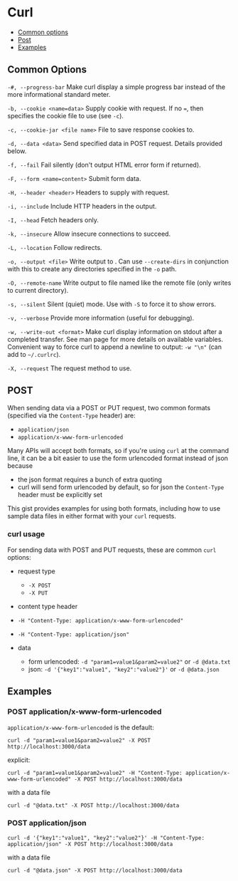 # Curl

* [Common options](#common-options)
* [Post](#post)
* [Examples](#examples)

## Common Options

`-#, --progress-bar`
Make curl display a simple progress bar instead of the more informational standard meter.

`-b, --cookie <name=data>`
Supply cookie with request. If no `=`, then specifies the cookie file to use (see `-c`).

`-c, --cookie-jar <file name>`
File to save response cookies to.

`-d, --data <data>`
Send specified data in POST request. Details provided below.

`-f, --fail`
Fail silently (don't output HTML error form if returned).

`-F, --form <name=content>`
Submit form data.

`-H, --header <header>`
Headers to supply with request.

`-i, --include`
Include HTTP headers in the output.

`-I, --head`
Fetch headers only.

`-k, --insecure`
Allow insecure connections to succeed.

`-L, --location`
Follow redirects.

`-o, --output <file>`
Write output to <file>. Can use `--create-dirs` in conjunction with this to create any directories
specified in the `-o` path.

`-O, --remote-name`
Write output to file named like the remote file (only writes to current directory).

`-s, --silent`
Silent (quiet) mode. Use with `-S` to force it to show errors.

`-v, --verbose`
Provide more information (useful for debugging).

`-w, --write-out <format>`
Make curl display information on stdout after a completed transfer. See man page for more details on
available variables. Convenient way to force curl to append a newline to output: `-w "\n"` (can add
to `~/.curlrc`).

`-X, --request`
The request method to use.


## POST

When sending data via a POST or PUT request, two common formats (specified via the `Content-Type` header) are:
* `application/json`
* `application/x-www-form-urlencoded`

Many APIs will accept both formats, so if you're using `curl` at the command line, it can be a bit easier to use the form urlencoded format instead of json because
* the json format requires a bunch of extra quoting
* curl will send form urlencoded by default, so for json the `Content-Type` header must be explicitly set

This gist provides examples for using both formats, including how to use sample data files in either format with your `curl` requests.

### curl usage

For sending data with POST and PUT requests, these are common `curl` options:

* request type
    * `-X POST`
    * `-X PUT`

* content type header
* `-H "Content-Type: application/x-www-form-urlencoded"`
* `-H "Content-Type: application/json"`

* data
    * form urlencoded: `-d "param1=value1&param2=value2"` or `-d @data.txt`
    * json: `-d '{"key1":"value1", "key2":"value2"}'` or `-d @data.json`

## Examples

### POST application/x-www-form-urlencoded

`application/x-www-form-urlencoded` is the default:

    curl -d "param1=value1&param2=value2" -X POST http://localhost:3000/data

explicit:

    curl -d "param1=value1&param2=value2" -H "Content-Type: application/x-www-form-urlencoded" -X POST http://localhost:3000/data

with a data file

    curl -d "@data.txt" -X POST http://localhost:3000/data

### POST application/json

    curl -d '{"key1":"value1", "key2":"value2"}' -H "Content-Type: application/json" -X POST http://localhost:3000/data

with a data file

    curl -d "@data.json" -X POST http://localhost:3000/data

